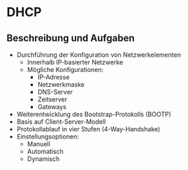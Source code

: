 # DHCP

## Beschreibung und Aufgaben

- Durchführung der Konfiguration von Netzwerkelementen
  - Innerhalb IP-basierter Netzwerke
  - Mögliche Konfigurationen:
    - IP-Adresse
    - Netzwerkmaske
    - DNS-Server
    - Zeitserver
    - Gateways
- Weiterentwicklung des Bootstrap-Protokolls (BOOTP)
- Basis auf Client-Server-Modell
- Protokollablauf in vier Stufen (4-Way-Handshake)
- Einstellungsoptionen:
  - Manuell
  - Automatisch
  - Dynamisch
